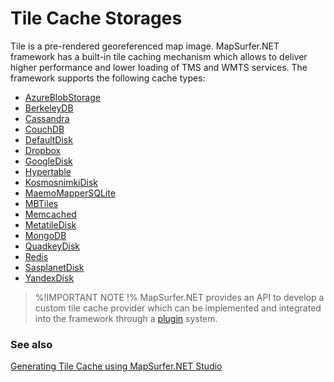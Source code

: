 # Tile Cache Storages

Tile is a pre-rendered georeferenced map image. MapSurfer.NET framework has a built-in tile caching mechanism which allows to deliver higher performance and lower loading of TMS and WMTS services. The framework supports the following cache types:

- [AzureBlobStorage](usermanual/tilecaching/azurestorage.md)
- [BerkeleyDB](usermanual/tilecaching/berkeleydb.md)
- [Cassandra](usermanual/tilecaching/cassandra.md)
- [CouchDB](usermanual/tilecaching/couchdb.md)
- [DefaultDisk](usermanual/tilecaching/defaultdisk.md)
- [Dropbox](usermanual/tilecaching/dropbox.md)
- [GoogleDisk](usermanual/tilecaching/googledisk.md)
- [Hypertable](usermanual/tilecaching/hypertable.md)
- [KosmosnimkiDisk](usermanual/tilecaching/kosmosnimkidisk.md)
- [MaemoMapperSQLite](usermanual/tilecaching/maemomappersqlite.md)
- [MBTiles](usermanual/tilecaching/mbtiles.md)
- [Memcached](usermanual/tilecaching/memcached.md)
- [MetatileDisk](usermanual/tilecaching/metatiledisk.md)
- [MongoDB](usermanual/tilecaching/mongodb.md)
- [QuadkeyDisk](usermanual/tilecaching/quadkeydisk.md)
- [Redis](usermanual/tilecaching/redis.md)
- [SasplanetDisk](usermanual/tilecaching/sasplanetdisk.md)
- [YandexDisk](usermanual/tilecaching/yandexdisk.md)


> %!IMPORTANT NOTE !% MapSurfer.NET provides an API to develop a custom tile cache provider which can be implemented and integrated into the framework through a [plugin](/devmanual/plugins/index.md) system.


### See also

[Generating Tile Cache using MapSurfer.NET Studio](/usermanual/tools/msnstudio/export-tile-cache.md)
